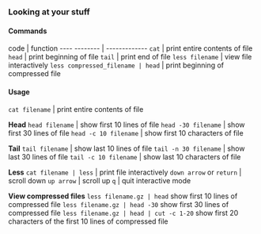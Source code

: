 ### Looking at your stuff
#### Commands

code | function
---- -------- | -------------
`cat` | print entire contents of file
`head` | print beginning of file
`tail` | print end of file
`less filename` | view file interactively
`less compressed_filename | head` | print beginning of compressed file

#### Usage
`cat filename` | print entire contents of file

**Head**
`head filename` | show first 10 lines of file
`head -30 filename` | show first 30 lines of file
`head -c 10 filename` | show first 10 characters of file

**Tail**
`tail filename` | show last 10 lines of file
`tail -n 30 filename` | show last 30 lines of file
`tail -c 10 filename` | show last 10 characters of file

**Less**
`cat filename | less` | print file interactively
`down arrow` or `return` | scroll down
`up arrow` | scroll up
`q` | quit interactive mode

**View compressed files**
`less filename.gz | head` show first 10 lines of compressed file
`less filename.gz | head -30` show first 30 lines of compressed file
`less filename.gz | head | cut -c 1-20` show first 20 characters of the first 10 lines of compressed file